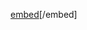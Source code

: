 [embed](https://github.com/RU09342/lab-5-sensing-the-world-around-you-mitchell-hay/blob/master/PCB%20Design/Schematic.pdf)[/embed]
